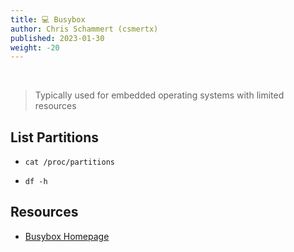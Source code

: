 ```yaml
---
title: 💻 Busybox
author: Chris Schammert (csmertx)
published: 2023-01-30
weight: -20
---
```


<br />

> Typically used for embedded operating systems with limited resources

## List Partitions

- ```cat /proc/partitions```

- ```df -h```

## Resources

- [Busybox Homepage](https://www.busybox.net/)
